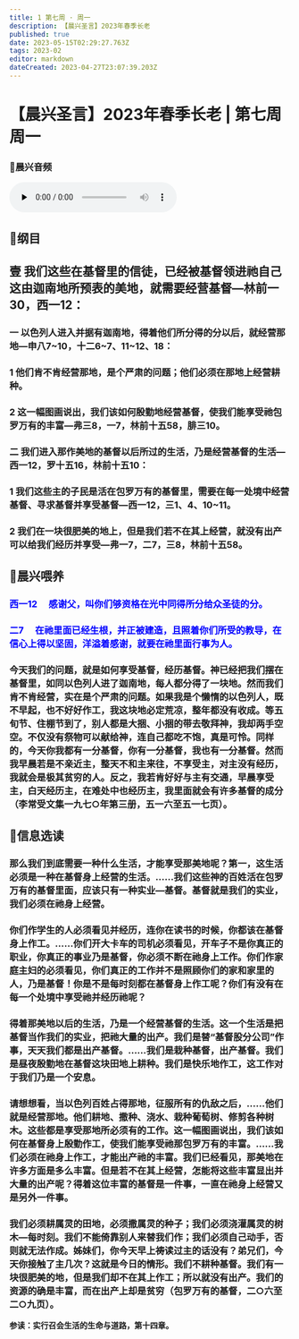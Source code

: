 ```yaml
---
title: 1 第七周 · 周一
description: 【晨兴圣言】2023年春季长老
published: true
date: 2023-05-15T02:29:27.763Z
tags: 2023-02
editor: markdown
dateCreated: 2023-04-27T23:07:39.203Z
---
```


# 【晨兴圣言】2023年春季长老 | 第七周周一
### 🎵晨兴音频
<audio id="audio" controls="" preload="none">
      <source id="mp3" src="/2023-02/week7/week7day1.mp3">
</audio>

<!-- Google tag (gtag.js) -->
<script async src="https://www.googletagmanager.com/gtag/js?id=G-1P8709Z16T"></script>
<script>
  window.dataLayer = window.dataLayer || [];
  function gtag(){dataLayer.push(arguments);}
  gtag('js', new Date());

  gtag('config', 'G-1P8709Z16T');
</script>
## 📙纲目

## **壹	我们这些在基督里的信徒，已经被基督领进祂自己这由迦南地所预表的美地，就需要经营基督—林前一30，西一12：**

### 一	以色列人进入并据有迦南地，得着他们所分得的分以后，就经营那地—申八7~10，十二6~7、11~12、18：

### 1	他们肯不肯经营那地，是个严肃的问题；他们必须在那地上经营耕种。

### 2	这一幅图画说出，我们该如何殷勤地经营基督，使我们能享受祂包罗万有的丰富—弗三8，一7，林前十五58，腓三10。

### 二	我们进入那作美地的基督以后所过的生活，乃是经营基督的生活—西一12，罗十五16，林前十五10：

### 1	我们这些主的子民是活在包罗万有的基督里，需要在每一处境中经营基督、寻求基督并享受基督—西一12，三1、4、10~11。

### 2	我们在一块很肥美的地上，但是我们若不在其上经营，就没有出产可以给我们经历并享受—弗一7，二7，三8，林前十五58。

## 📙晨兴喂养

### <font color=blue>**西一12&emsp; 感谢父，叫你们够资格在光中同得所分给众圣徒的分。**</font>

### <font color=blue>**二7&emsp; 在祂里面已经生根，并正被建造，且照着你们所受的教导，在信心上得以坚固，洋溢着感谢，就要在祂里面行事为人。**</font>

### 今天我们的问题，就是如何享受基督，经历基督。神已经把我们摆在基督里，如同以色列人进了迦南地，每人都分得了一块地。然而我们肯不肯经营，实在是个严肃的问题。如果我是个懒惰的以色列人，既不早起，也不好好作工，我这块地必定荒凉，整年都没有收成。等五旬节、住棚节到了，别人都是大捆、小捆的带去敬拜神，我却两手空空。不仅没有祭物可以献给神，连自己都吃不饱，真是可怜。同样的，今天你我都有一分基督，你有一分基督，我也有一分基督。然而我早晨若是不亲近主，整天不和主来往，不享受主，对主没有经历，我就会是极其贫穷的人。反之，我若肯好好与主有交通，早晨享受主，白天经历主，在难处中也经历主，我里面就会有许多基督的成分（李常受文集一九七○年第三册，五一六至五一七页）。

## 📙信息选读

### 那么我们到底需要一种什么生活，才能享受那美地呢？第一，这生活必须是一种在基督身上经营的生活。……我们这些神的百姓活在包罗万有的基督里面，应该只有一种实业—基督。基督就是我们的实业，我们必须在祂身上经营。

### 你们作学生的人必须看见并经历，连你在读书的时候，你都该在基督身上作工。……你们开大卡车的司机必须看见，开车子不是你真正的职业，你真正的事业乃是基督，你必须不断在祂身上工作。你们作家庭主妇的必须看见，你们真正的工作并不是照顾你们的家和家里的人，乃是基督！你是不是每时刻都在基督身上作工呢？你们有没有在每一个处境中享受祂并经历祂呢？

### 得着那美地以后的生活，乃是一个经营基督的生活。这一个生活是把基督当作我们的实业，把祂大量的出产。我们是替“基督股分公司”作事，天天我们都是出产基督。……我们是栽种基督，出产基督。我们是昼夜殷勤地在基督这块田地上耕种。我们是快乐地作工，这工作对于我们乃是一个安息。

### 请想想看，当以色列百姓占得那地，征服所有的仇敌之后，……他们就是经营那地。他们耕地、撒种、浇水、栽种葡萄树、修剪各种树木。这些都是享受那地所必须有的工作。这一幅图画说出，我们该如何在基督身上殷勤作工，使我们能享受祂那包罗万有的丰富。……我们必须在祂身上作工，才能出产祂的丰富。我们已经看见，那美地在许多方面是多么丰富。但是若不在其上经营，怎能将这些丰富显出并大量的出产呢？得着这位丰富的基督是一件事，一直在祂身上经营又是另外一件事。

### 我们必须耕属灵的田地，必须撒属灵的种子；我们必须浇灌属灵的树木—每时刻。我们不能倚靠别人来替我们作；我们必须自己动手，否则就无法作成。姊妹们，你今天早上祷读过主的话没有？弟兄们，今天你接触了主几次？这就是今日的情形。我们不耕种基督。我们有一块很肥美的地，但是我们却不在其上作工；所以就没有出产。我们的资源的确是丰富，而在出产上却是贫穷（包罗万有的基督，二○六至二○九页）。

**参读：实行召会生活的生命与道路，第十四章。**